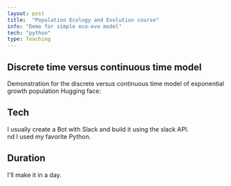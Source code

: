 ```yaml
---
layout: post
title:  "Population Ecology and Evolution course"
info: "Demo for simple eco-evo model"
tech: "python"
type: Teaching
---
```


## Discrete time versus continuous time model
Demonstration for the discrete versus continuous time model of exponential growth population
Hugging face: 

## Tech
I usually create a Bot with Slack and build it using the slack API.  
nd I used my favorite Python.  


## Duration
I'll make it in a day.  
